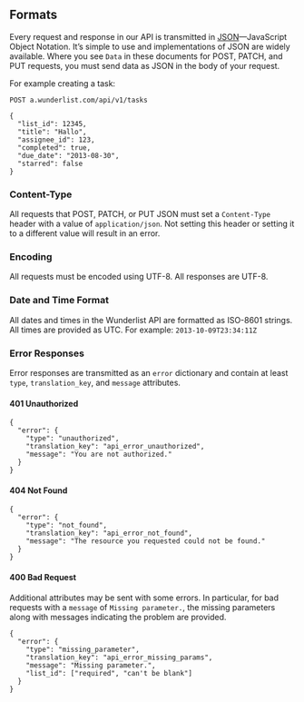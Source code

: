 ## Formats

Every request and response in our API is transmitted in [JSON](http://www.json.org)—JavaScript Object Notation. It’s simple to use and implementations of JSON are widely available.  Where you see `Data` in these documents for POST, PATCH, and PUT requests, you must send data as JSON in the body of your request.

For example creating a task:

    POST a.wunderlist.com/api/v1/tasks

    {
      "list_id": 12345,
      "title": "Hallo",
      "assignee_id": 123,
      "completed": true,
      "due_date": "2013-08-30",
      "starred": false
    }

### Content-Type

All requests that POST, PATCH, or PUT JSON must set a `Content-Type` header with a value of `application/json`. Not setting this header or setting it to a different value will result in an error.

### Encoding

All requests must be encoded using UTF-8. All responses are UTF-8.

### Date and Time Format

All dates and times in the Wunderlist API are formatted as ISO-8601 strings. All times are provided as UTC. For example: `2013-10-09T23:34:11Z`

### Error Responses

Error responses are transmitted as an `error` dictionary and contain at least `type`, `translation_key`, and `message` attributes.

#### 401 Unauthorized

    {
      "error": {
        "type": "unauthorized",
        "translation_key": "api_error_unauthorized",
        "message": "You are not authorized."
      }
    }

#### 404 Not Found

    {
      "error": {
        "type": "not_found",
        "translation_key": "api_error_not_found",
        "message": "The resource you requested could not be found."
      }
    }

#### 400 Bad Request

Additional attributes may be sent with some errors. In particular, for bad requests with a `message` of `Missing parameter.`, the missing parameters along with messages indicating the problem are provided.

    {
      "error": {
        "type": "missing_parameter",
        "translation_key": "api_error_missing_params",
        "message": "Missing parameter.",
        "list_id": ["required", "can't be blank"]
      }
    }
